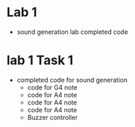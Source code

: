 # Lab 1
- sound generation lab completed code

# lab 1 Task 1
- completed code for sound generation
  -  code for G4 note
  -  code for A4 note
  -  code for A4 note
  -  code for A4 note
  -  Buzzer controller 

